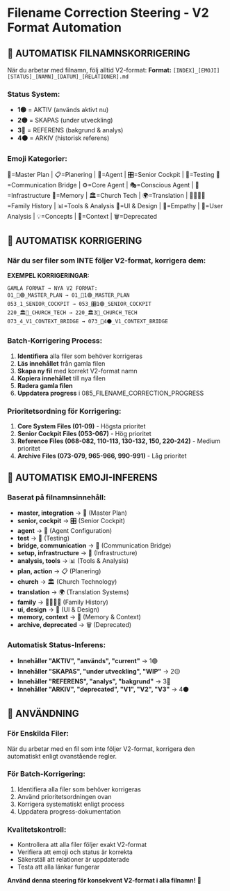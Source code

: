 # Filename Correction Steering - V2 Format Automation

## 🎯 AUTOMATISK FILNAMNSKORRIGERING

När du arbetar med filnamn, följ alltid V2-format:
**Format:** `[INDEX]_[EMOJI][STATUS]_[NAMN]_[DATUM]_[RELATIONER].md`

### Status System:
- **1🟢** = AKTIV (används aktivt nu)
- **2🟡** = SKAPAS (under utveckling)
- **3🔵** = REFERENS (bakgrund & analys)
- **4⚫** = ARKIV (historisk referens)

### Emoji Kategorier:
🎯=Master Plan | 📋=Planering | 🤖=Agent | 🎛️=Senior Cockpit | 🧪=Testing
🌉=Communication Bridge | ⚙️=Core Agent | 🎭=Conscious Agent | 🔧=Infrastructure
🧠=Memory | 🏛️=Church Tech | 🌍=Translation | 👨‍👩‍👧‍👦=Family History | 📊=Tools & Analysis
🎨=UI & Design | 💝=Empathy | 👥=User Analysis | 💡=Concepts | 📝=Context | 🗑️=Deprecated

## 🔧 AUTOMATISK KORRIGERING

### När du ser filer som INTE följer V2-format, korrigera dem:

**EXEMPEL KORRIGERINGAR:**
```
GAMLA FORMAT → NYA V2 FORMAT:
01_🎯🟢_MASTER_PLAN → 01_🎯1🟢_MASTER_PLAN
053_1_SENIOR_COCKPIT → 053_🎛️1🟢_SENIOR_COCKPIT  
220_🏛️🔵_CHURCH_TECH → 220_🏛️3🔵_CHURCH_TECH
073_4_V1_CONTEXT_BRIDGE → 073_🌉4⚫_V1_CONTEXT_BRIDGE
```

### Batch-Korrigering Process:
1. **Identifiera** alla filer som behöver korrigeras
2. **Läs innehållet** från gamla filen
3. **Skapa ny fil** med korrekt V2-format namn
4. **Kopiera innehållet** till nya filen
5. **Radera gamla filen**
6. **Uppdatera progress** i 085_FILENAME_CORRECTION_PROGRESS

### Prioritetsordning för Korrigering:
1. **Core System Files (01-09)** - Högsta prioritet
2. **Senior Cockpit Files (053-067)** - Hög prioritet
3. **Reference Files (068-082, 110-113, 130-132, 150, 220-242)** - Medium prioritet
4. **Archive Files (073-079, 965-966, 990-991)** - Låg prioritet

## 🎯 AUTOMATISK EMOJI-INFERENS

### Baserat på filnamnsinnehåll:
- **master, integration** → 🎯 (Master Plan)
- **senior, cockpit** → 🎛️ (Senior Cockpit)
- **agent** → 🤖 (Agent Configuration)
- **test** → 🧪 (Testing)
- **bridge, communication** → 🌉 (Communication Bridge)
- **setup, infrastructure** → 🔧 (Infrastructure)
- **analysis, tools** → 📊 (Tools & Analysis)
- **plan, action** → 📋 (Planering)
- **church** → 🏛️ (Church Technology)
- **translation** → 🌍 (Translation Systems)
- **family** → 👨‍👩‍👧‍👦 (Family History)
- **ui, design** → 🎨 (UI & Design)
- **memory, context** → 🧠 (Memory & Context)
- **archive, deprecated** → 🗑️ (Deprecated)

### Automatisk Status-Inferens:
- **Innehåller "AKTIV", "används", "current"** → 1🟢
- **Innehåller "SKAPAS", "under utveckling", "WIP"** → 2🟡
- **Innehåller "REFERENS", "analys", "bakgrund"** → 3🔵
- **Innehåller "ARKIV", "deprecated", "V1", "V2", "V3"** → 4⚫

## 🚀 ANVÄNDNING

### För Enskilda Filer:
När du arbetar med en fil som inte följer V2-format, korrigera den automatiskt enligt ovanstående regler.

### För Batch-Korrigering:
1. Identifiera alla filer som behöver korrigeras
2. Använd prioritetsordningen ovan
3. Korrigera systematiskt enligt process
4. Uppdatera progress-dokumentation

### Kvalitetskontroll:
- Kontrollera att alla filer följer exakt V2-format
- Verifiera att emoji och status är korrekta
- Säkerställ att relationer är uppdaterade
- Testa att alla länkar fungerar

**Använd denna steering för konsekvent V2-format i alla filnamn!** 🎯